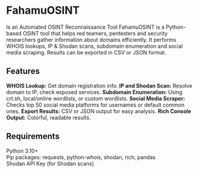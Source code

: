 # FahamuOSINT

Is an Automated OSINT Reconnaissance Tool
FahamuOSINT is a Python-based OSINT tool that helps red teamers, pentesters and security researchers gather information about domains efficiently. It performs WHOIS lookups, IP & Shodan scans, subdomain enumeration and social media scraping. Results can be exported in CSV or JSON format.


## Features
<b>WHOIS Lookup:</b> Get domain registration info.
<b>IP and Shodan Scan:</b> Resolve domain to IP, check exposed services.
<b>Subdomain Enumeration:</b> Using crt.sh, local/online wordlists, or custom wordlists.
<b>Social Media Scraper:</b> Checks top 50 social media platforms for usernames or default common ones.
<b>Export Results:</b> CSV or JSON output for easy analysis.
<b>Rich Console Output:</b> Colorful, readable results.


## Requirements
Python 3.10+ <br>
Pip packages: requests, python-whois, shodan, rich, pandas <br>
Shodan API Key (for Shodan scans)
